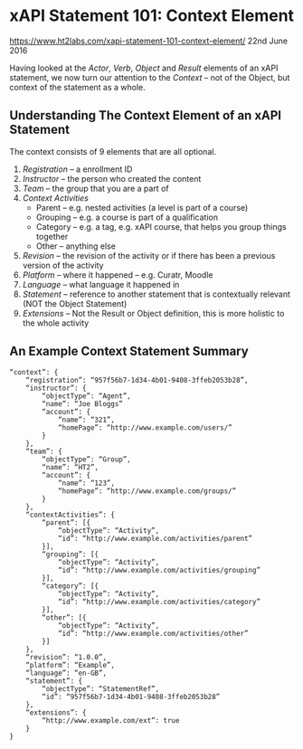 xAPI Statement 101: Context Element
===

https://www.ht2labs.com/xapi-statement-101-context-element/
22nd June 2016

Having looked at the *Actor*, *Verb*, *Object* and *Result* elements of an xAPI statement, we now turn our attention to the *Context* – not of the Object, but context of the statement as a whole.

## Understanding The Context Element of an xAPI Statement

The context consists of 9 elements that are all optional.

1. *Registration* – a enrollment ID
2. *Instructor* – the person who created the content
3. *Team* – the group that you are a part of
4. *Context Activities*
    - Parent – e.g. nested activities (a level is part of a course)
    - Grouping – e.g. a course is part of a qualification
    - Category – e.g. a tag, e.g. xAPI course, that helps you group things together
    - Other – anything else
5. *Revision* – the revision of the activity or if there has been a previous version of the activity
6. *Platform* – where it happened – e.g. Curatr, Moodle
7. *Language* – what language it happened in
8. *Statement* – reference to another statement that is contextually relevant (NOT the Object Statement)
9. *Extensions* – Not the Result or Object definition, this is more holistic to the whole activity

## An Example Context Statement Summary

```
“context”: {
    “registration”: “957f56b7-1d34-4b01-9408-3ffeb2053b28”,
    “instructor”: {
        “objectType”: “Agent”,
        “name”: “Joe Bloggs”
        “account”: {
            “name”: “321”,
            “homePage”: “http://www.example.com/users/”
        }
    },
    “team”: {
        “objectType”: “Group”,
        “name”: “HT2”,
        “account”: {
            “name”: “123”,
            “homePage”: “http://www.example.com/groups/”
        }
    },
    “contextActivities”: {
        “parent”: [{
            “objectType”: “Activity”,
            “id”: “http://www.example.com/activities/parent”
        }],
        “grouping”: [{
            “objectType”: “Activity”,
            “id”: “http://www.example.com/activities/grouping”
        }],
        “category”: [{
            “objectType”: “Activity”,
            “id”: “http://www.example.com/activities/category”
        }],
        “other”: [{
            “objectType”: “Activity”,
            “id”: “http://www.example.com/activities/other”
        }]
    },
    “revision”: “1.0.0”,
    “platform”: “Example”,
    “language”: “en-GB”,
    “statement”: {
        “objectType”: “StatementRef”,
        “id”: “957f56b7-1d34-4b01-9408-3ffeb2053b28”
    },
    “extensions”: {
        “http://www.example.com/ext”: true
    }
}
```
